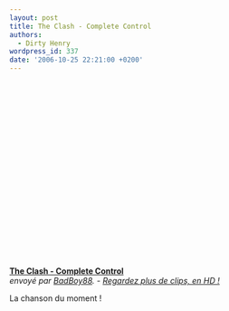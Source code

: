 ```yaml
---
layout: post
title: The Clash - Complete Control
authors:
  - Dirty Henry
wordpress_id: 337
date: '2006-10-25 22:21:00 +0200'
---
```

<object width="480" height="327"><param name="movie" value="http://www.dailymotion.com/swf/video/x6du8"></param><param name="allowFullScreen" value="true"></param><param name="allowScriptAccess" value="always"></param><embed type="application/x-shockwave-flash" src="http://www.dailymotion.com/swf/video/x6du8" width="480" height="327" allowfullscreen="true" allowscriptaccess="always"></embed></object><br /><b><a href="http://www.dailymotion.com/video/x6du8_the-clash-complete-control_music">The Clash - Complete Control</a></b><br /><i>envoy&eacute; par <a href="http://www.dailymotion.com/BadBoy88">BadBoy88</a>. - <a href="http://www.dailymotion.com/fr/channel/music">Regardez plus de clips, en HD !</a></i>

La chanson du moment !
